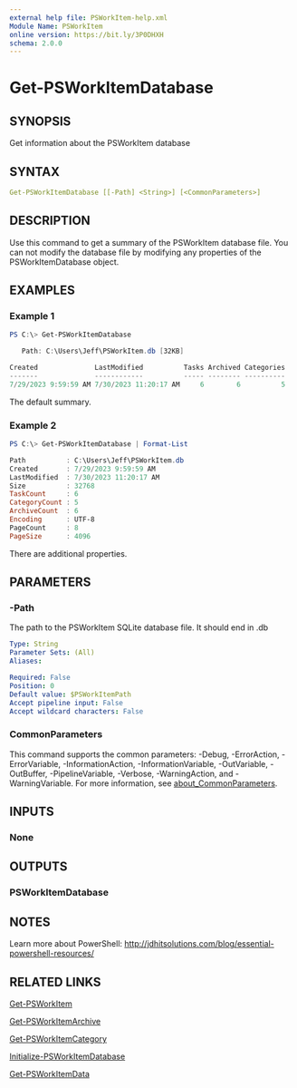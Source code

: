 ```yaml
---
external help file: PSWorkItem-help.xml
Module Name: PSWorkItem
online version: https://bit.ly/3P0DHXH
schema: 2.0.0
---
```


# Get-PSWorkItemDatabase

## SYNOPSIS

Get information about the PSWorkItem database

## SYNTAX

```yaml
Get-PSWorkItemDatabase [[-Path] <String>] [<CommonParameters>]
```

## DESCRIPTION

Use this command to get a summary of the PSWorkItem database file. You can not modify the database file by modifying any properties of the PSWorkItemDatabase object.

## EXAMPLES

### Example 1

```powershell
PS C:\> Get-PSWorkItemDatabase

   Path: C:\Users\Jeff\PSWorkItem.db [32KB]

Created              LastModified          Tasks Archived Categories
-------              ------------          ----- -------- ----------
7/29/2023 9:59:59 AM 7/30/2023 11:20:17 AM     6        6          5
```

The default summary.

### Example 2

```powershell
PS C:\> Get-PSWorkItemDatabase | Format-List

Path          : C:\Users\Jeff\PSWorkItem.db
Created       : 7/29/2023 9:59:59 AM
LastModified  : 7/30/2023 11:20:17 AM
Size          : 32768
TaskCount     : 6
CategoryCount : 5
ArchiveCount  : 6
Encoding      : UTF-8
PageCount     : 8
PageSize      : 4096
```

There are additional properties.

## PARAMETERS

### -Path

The path to the PSWorkItem SQLite database file.
It should end in .db

```yaml
Type: String
Parameter Sets: (All)
Aliases:

Required: False
Position: 0
Default value: $PSWorkItemPath
Accept pipeline input: False
Accept wildcard characters: False
```

### CommonParameters

This command supports the common parameters: -Debug, -ErrorAction, -ErrorVariable, -InformationAction, -InformationVariable, -OutVariable, -OutBuffer, -PipelineVariable, -Verbose, -WarningAction, and -WarningVariable. For more information, see [about_CommonParameters](http://go.microsoft.com/fwlink/?LinkID=113216).

## INPUTS

### None

## OUTPUTS

### PSWorkItemDatabase

## NOTES

Learn more about PowerShell: http://jdhitsolutions.com/blog/essential-powershell-resources/

## RELATED LINKS

[Get-PSWorkItem](Get-PSWorkItem.md)

[Get-PSWorkItemArchive](Get-PSWorkItemArchive.md)

[Get-PSWorkItemCategory](Get-PSWorkItemCategory.md)

[Initialize-PSWorkItemDatabase](Initialize-PSWorkItemDatabase.md)

[Get-PSWorkItemData](Get-PSWorkItemData.md)
